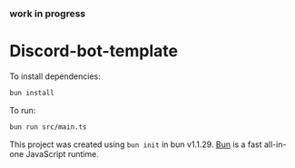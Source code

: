 ### work in progress
# Discord-bot-template

To install dependencies:

```bash
bun install
```

To run:

```bash
bun run src/main.ts
```

This project was created using `bun init` in bun v1.1.29. [Bun](https://bun.sh) is a fast all-in-one JavaScript runtime.
